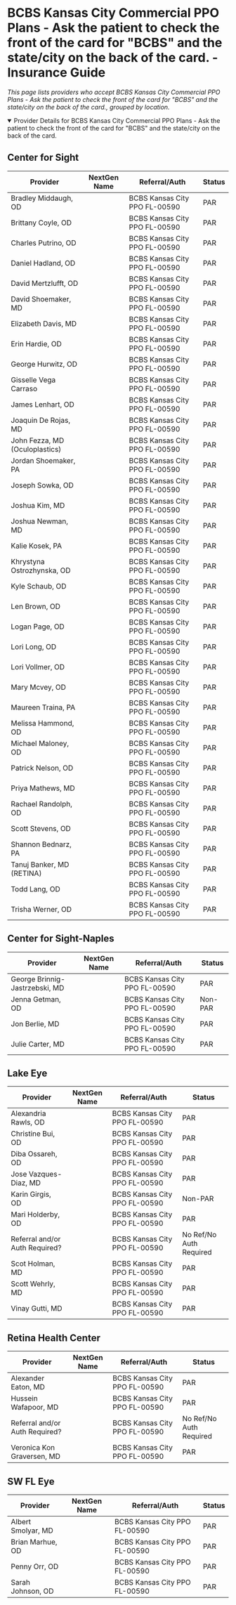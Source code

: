 # BCBS Kansas City Commercial PPO Plans - Ask the patient to check the front of the card for "BCBS" and the state/city on the back of the card. - Insurance Guide

*This page lists providers who accept BCBS Kansas City Commercial PPO Plans - Ask the patient to check the front of the card for "BCBS" and the state/city on the back of the card., grouped by location.*

<details open><summary>Provider Details for BCBS Kansas City Commercial PPO Plans - Ask the patient to check the front of the card for "BCBS" and the state/city on the back of the card.</summary>

## Center for Sight

| Provider | NextGen Name | Referral/Auth | Status |
|----------|-------------|--------------|--------|
| Bradley Middaugh, OD |  | BCBS Kansas City PPO FL-00590 | PAR |
| Brittany Coyle, OD |  | BCBS Kansas City PPO FL-00590 | PAR |
| Charles Putrino, OD |  | BCBS Kansas City PPO FL-00590 | PAR |
| Daniel Hadland, OD |  | BCBS Kansas City PPO FL-00590 | PAR |
| David Mertzlufft, OD |  | BCBS Kansas City PPO FL-00590 | PAR |
| David Shoemaker, MD |  | BCBS Kansas City PPO FL-00590 | PAR |
| Elizabeth Davis, MD |  | BCBS Kansas City PPO FL-00590 | PAR |
| Erin Hardie, OD |  | BCBS Kansas City PPO FL-00590 | PAR |
| George Hurwitz, OD |  | BCBS Kansas City PPO FL-00590 | PAR |
| Gisselle Vega Carraso |  | BCBS Kansas City PPO FL-00590 | PAR |
| James Lenhart, OD |  | BCBS Kansas City PPO FL-00590 | PAR |
| Joaquin De Rojas, MD |  | BCBS Kansas City PPO FL-00590 | PAR |
| John Fezza, MD (Oculoplastics) |  | BCBS Kansas City PPO FL-00590 | PAR |
| Jordan Shoemaker, PA |  | BCBS Kansas City PPO FL-00590 | PAR |
| Joseph Sowka, OD |  | BCBS Kansas City PPO FL-00590 | PAR |
| Joshua Kim, MD |  | BCBS Kansas City PPO FL-00590 | PAR |
| Joshua Newman, MD |  | BCBS Kansas City PPO FL-00590 | PAR |
| Kalie Kosek, PA |  | BCBS Kansas City PPO FL-00590 | PAR |
| Khrystyna Ostrozhynska, OD |  | BCBS Kansas City PPO FL-00590 | PAR |
| Kyle Schaub, OD |  | BCBS Kansas City PPO FL-00590 | PAR |
| Len Brown, OD |  | BCBS Kansas City PPO FL-00590 | PAR |
| Logan Page, OD |  | BCBS Kansas City PPO FL-00590 | PAR |
| Lori Long, OD |  | BCBS Kansas City PPO FL-00590 | PAR |
| Lori Vollmer, OD |  | BCBS Kansas City PPO FL-00590 | PAR |
| Mary Mcvey, OD |  | BCBS Kansas City PPO FL-00590 | PAR |
| Maureen Traina, PA |  | BCBS Kansas City PPO FL-00590 | PAR |
| Melissa Hammond, OD |  | BCBS Kansas City PPO FL-00590 | PAR |
| Michael Maloney, OD |  | BCBS Kansas City PPO FL-00590 | PAR |
| Patrick Nelson, OD |  | BCBS Kansas City PPO FL-00590 | PAR |
| Priya Mathews, MD |  | BCBS Kansas City PPO FL-00590 | PAR |
| Rachael Randolph, OD |  | BCBS Kansas City PPO FL-00590 | PAR |
| Scott Stevens, OD |  | BCBS Kansas City PPO FL-00590 | PAR |
| Shannon Bednarz, PA |  | BCBS Kansas City PPO FL-00590 | PAR |
| Tanuj Banker, MD (RETINA) |  | BCBS Kansas City PPO FL-00590 | PAR |
| Todd Lang, OD |  | BCBS Kansas City PPO FL-00590 | PAR |
| Trisha Werner, OD |  | BCBS Kansas City PPO FL-00590 | PAR |

## Center for Sight-Naples

| Provider | NextGen Name | Referral/Auth | Status |
|----------|-------------|--------------|--------|
| George Brinnig-Jastrzebski, MD |  | BCBS Kansas City PPO FL-00590 | PAR |
| Jenna Getman, OD |  | BCBS Kansas City PPO FL-00590 | Non-PAR |
| Jon Berlie, MD |  | BCBS Kansas City PPO FL-00590 | PAR |
| Julie Carter, MD |  | BCBS Kansas City PPO FL-00590 | PAR |

## Lake Eye 

| Provider | NextGen Name | Referral/Auth | Status |
|----------|-------------|--------------|--------|
| Alexandria Rawls, OD |  | BCBS Kansas City PPO FL-00590 | PAR |
| Christine Bui, OD |  | BCBS Kansas City PPO FL-00590 | PAR |
| Diba Ossareh, OD |  | BCBS Kansas City PPO FL-00590 | PAR |
| Jose Vazques-Diaz, MD |  | BCBS Kansas City PPO FL-00590 | PAR |
| Karin Girgis, OD |  | BCBS Kansas City PPO FL-00590 | Non-PAR |
| Mari Holderby, OD |  | BCBS Kansas City PPO FL-00590 | PAR |
| Referral and/or Auth Required? |  | BCBS Kansas City PPO FL-00590 | No Ref/No Auth Required |
| Scot Holman, MD |  | BCBS Kansas City PPO FL-00590 | PAR |
| Scott Wehrly, MD |  | BCBS Kansas City PPO FL-00590 | PAR |
| Vinay Gutti, MD |  | BCBS Kansas City PPO FL-00590 | PAR |

## Retina Health Center

| Provider | NextGen Name | Referral/Auth | Status |
|----------|-------------|--------------|--------|
| Alexander Eaton, MD |  | BCBS Kansas City PPO FL-00590 | PAR |
| Hussein Wafapoor, MD |  | BCBS Kansas City PPO FL-00590 | PAR |
| Referral and/or Auth Required? |  | BCBS Kansas City PPO FL-00590 | No Ref/No Auth Required |
| Veronica Kon Graversen, MD |  | BCBS Kansas City PPO FL-00590 | PAR |

## SW FL Eye

| Provider | NextGen Name | Referral/Auth | Status |
|----------|-------------|--------------|--------|
| Albert Smolyar, MD |  | BCBS Kansas City PPO FL-00590 | PAR |
| Brian Marhue, OD |  | BCBS Kansas City PPO FL-00590 | PAR |
| Penny Orr, OD |  | BCBS Kansas City PPO FL-00590 | PAR |
| Sarah Johnson, OD |  | BCBS Kansas City PPO FL-00590 | PAR |

</details>

